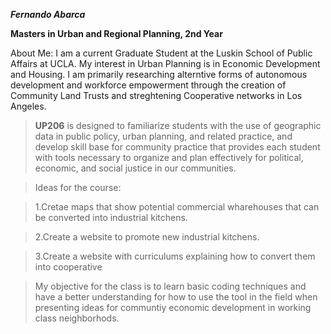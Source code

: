 **_Fernando Abarca_** 

**Masters in Urban and Regional Planning, 2nd Year** 

About Me: I am a current Graduate Student at the Luskin School of Public Affairs at UCLA. My interest in Urban Planning is in Economic Development and Housing. I am primarily researching alterntive forms of autonomous development and workforce empowerment through the creation of Community Land Trusts and streghtening Cooperative networks in Los Angeles.

>**UP206** 
is designed to familiarize students with the use of geographic data in public policy, urban planning, and related practice, and develop skill base for community practice that provides each student with tools necessary to organize and plan effectively for political, economic, and social justice in our communities.

>Ideas for the course:

>1.Cretae maps that show potential commercial wharehouses that can be converted into industrial kitchens.

>2.Create a website to promote new industrial kitchens.

>3.Create a website with curriculums explaining how to convert them into cooperative

>My objective for the class is to learn basic coding techniques and have a better understanding for how to use the tool in the field when presenting ideas for communtiy economic development in working class neighborhods.
